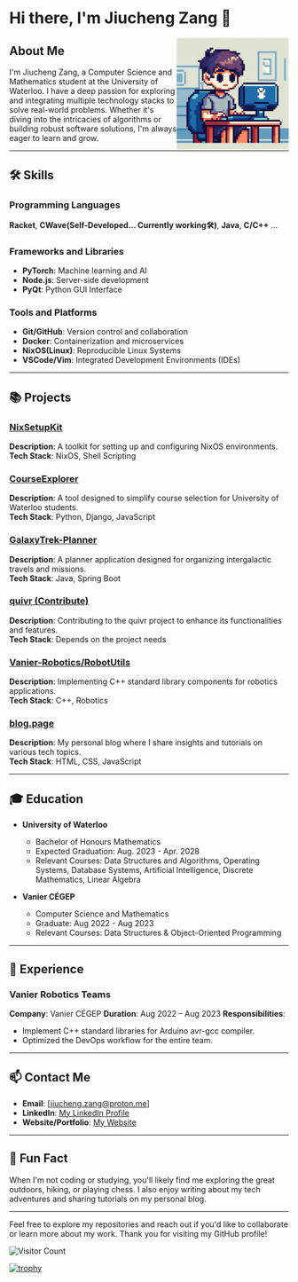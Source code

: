 # Hi there, I'm Jiucheng Zang 👋

<img align="right" src="person.png" width="40%" height="40%" />

## About Me

I'm Jiucheng Zang, a Computer Science and Mathematics student at the University of Waterloo. I have a deep passion for exploring and integrating multiple technology stacks to solve real-world problems. Whether it's diving into the intricacies of algorithms or building robust software solutions, I'm always eager to learn and grow.

---

## 🛠️ Skills

### Programming Languages
**Racket**, **CWave(Self-Developed... Currently working🛠️)**, **Java**, **C/C++** ...

### Frameworks and Libraries
- **PyTorch**: Machine learning and AI
- **Node.js**: Server-side development
- **PyQt**: Python GUI Interface

### Tools and Platforms
- **Git/GitHub**: Version control and collaboration
- **Docker**: Containerization and microservices
- **NixOS(Linux)**: Reproducible Linux Systems 
- **VSCode/Vim**: Integrated Development Environments (IDEs)

---

## 📚 Projects

### [NixSetupKit](https://github.com/zangjiucheng/NixSetupKit)
**Description**: A toolkit for setting up and configuring NixOS environments.  
**Tech Stack**: NixOS, Shell Scripting

### [CourseExplorer](https://github.com/zangjiucheng/CourseExplorer)
**Description**: A tool designed to simplify course selection for University of Waterloo students.  
**Tech Stack**: Python, Django, JavaScript

### [GalaxyTrek-Planner](https://github.com/zangjiucheng/GalaxyTrek-Planner)
**Description**: A planner application designed for organizing intergalactic travels and missions.  
**Tech Stack**: Java, Spring Boot

### [quivr (Contribute)](https://github.com/zangjiucheng/quivr)
**Description**: Contributing to the quivr project to enhance its functionalities and features.  
**Tech Stack**: Depends on the project needs

### [Vanier-Robotics/RobotUtils](https://github.com/Vanier-Robotics/RobotUtils)
**Description**: Implementing C++ standard library components for robotics applications.  
**Tech Stack**: C++, Robotics

### [blog.page](https://github.com/zangjiucheng/blog.page)
**Description**: My personal blog where I share insights and tutorials on various tech topics.  
**Tech Stack**: HTML, CSS, JavaScript

---

## 🎓 Education

- **University of Waterloo**
  - Bachelor of Honours Mathematics
  - Expected Graduation: Aug. 2023 - Apr. 2028
  - Relevant Courses: Data Structures and Algorithms, Operating Systems, Database Systems, Artificial Intelligence, Discrete Mathematics, Linear Algebra

- **Vanier CÉGEP**
  - Computer Science and Mathematics
  - Graduate: Aug 2022 - Aug 2023
  - Relevant Courses:  Data Structures & Object-Oriented Programming


---

## 💼 Experience

### Vanier Robotics Teams
**Company**: Vanier CÉGEP 
**Duration**: Aug 2022 – Aug 2023
**Responsibilities**:
- Implement C++ standard libraries for Arduino avr-gcc compiler.
- Optimized the DevOps workflow for the entire team.

---

## 📫 Contact Me

- **Email**: [jiucheng.zang@proton.me]
- **LinkedIn**: [My LinkedIn Profile](https://www.linkedin.com/in/jiucheng-zang-20940724a/)
- **Website/Portfolio**: [My Website](https://zangjiucheng.github.io/blog.page/)

---

## 🎉 Fun Fact

When I'm not coding or studying, you'll likely find me exploring the great outdoors, hiking, or playing chess. I also enjoy writing about my tech adventures and sharing tutorials on my personal blog.

---

Feel free to explore my repositories and reach out if you'd like to collaborate or learn more about my work. Thank you for visiting my GitHub profile!

![Visitor Count](https://visitor-badge.laobi.icu/badge?page_id=zangjiucheng.zangjiucheng)

[![trophy](https://github-profile-trophy.vercel.app/?username=zangjiucheng)](https://github.com/ryo-ma/github-profile-trophy)
